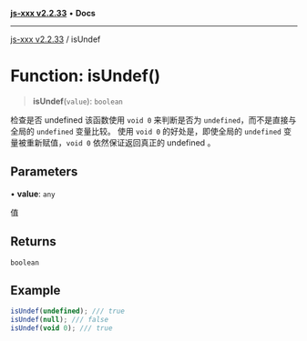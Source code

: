 [**js-xxx v2.2.33**](../README.md) • **Docs**

***

[js-xxx v2.2.33](../README.md) / isUndef

# Function: isUndef()

> **isUndef**(`value`): `boolean`

检查是否 undefined
该函数使用 `void 0` 来判断是否为 `undefined`，而不是直接与全局的 `undefined` 变量比较。
使用 `void 0` 的好处是，即使全局的 `undefined` 变量被重新赋值，`void 0` 依然保证返回真正的 undefined 。

## Parameters

• **value**: `any`

值

## Returns

`boolean`

## Example

```ts
isUndef(undefined); /// true
isUndef(null); /// false
isUndef(void 0); /// true
```
